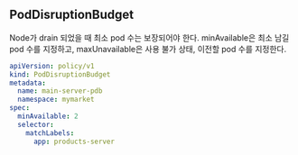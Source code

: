 ## PodDisruptionBudget

Node가 drain 되었을 때 최소 pod 수는 보장되어야 한다. minAvailable은 최소 남길 pod 수를 지정하고, maxUnavailable은 사용 불가 상태, 이전할 pod 수를 지정한다.

``` yaml
apiVersion: policy/v1
kind: PodDisruptionBudget
metadata:
  name: main-server-pdb
  namespace: mymarket
spec:
  minAvailable: 2
  selector:
    matchLabels:
      app: products-server
```
